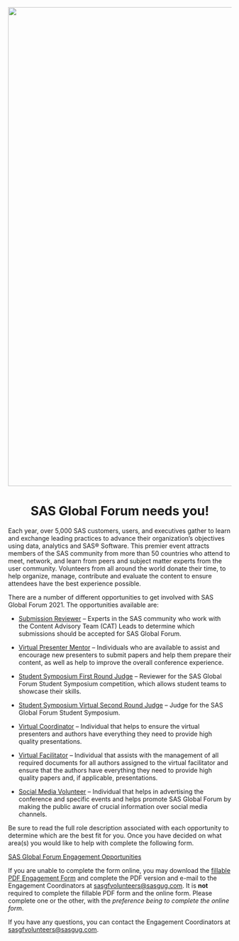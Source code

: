 <p align="center">
   <img src = "SGF2021 Banner.png" width = 1080px> </img>
   <h1 align = "center"> SAS Global Forum needs you!</h1>
</p>

Each year, over 5,000 SAS customers, users, and executives gather to learn and exchange leading practices to advance their organization’s objectives using data, analytics and SAS® Software.  This premier event attracts members of the SAS community from more than 50 countries who attend to meet, network, and learn from peers and subject matter experts from the user community.  Volunteers from all around the world donate their time, to help organize, manage, contribute and evaluate the content to ensure attendees have the best experience possible.

There are a number of different opportunities to get involved with SAS Global Forum 2021. The opportunities available are:

* <a href="Role-Descriptions\SUBMISSION REVIEWER.pdf">Submission Reviewer</a> – Experts in the SAS community who work with the Content Advisory Team (CAT) Leads to determine which submissions should be accepted for SAS Global Forum.

* <a href="Role-Descriptions\VIRTUAL PRESENTER MENTOR.pdf">Virtual Presenter Mentor</a> – Individuals who are available to assist and encourage new presenters to submit papers and help them prepare their content, as well as help to improve the overall conference experience.

* <a href="Role-Descriptions\SS 1st ROUND JUDGE.pdf">Student Symposium First Round Judge</a> – Reviewer for the SAS Global Forum Student Symposium competition, which allows student teams to showcase their skills.

* <a href="Role-Descriptions\SS VIRTUAL JUDGE.pdf">Student Symposium Virtual Second Round Judge</a> – Judge for the SAS Global Forum Student Symposium.

* <a href="Role-Descriptions\VIRTUAL COORDINATOR.pdf">Virtual Coordinator</a> – Individual that helps to ensure the virtual presenters and authors have everything they need to provide high quality presentations.

* <a href="Role-Descriptions\VIRTUAL FACILITATOR.pdf">Virtual Facilitator</a> – Individual that assists with the management of all required documents for all authors assigned to the virtual facilitator and ensure that the authors have everything they need to provide high quality papers and, if applicable, presentations.

* <a href="Role-Descriptions\SOCIAL MEDIA VOLUNTEER.pdf">Social Media Volunteer</a> – Individual that helps in advertising the conference and specific events and helps promote SAS Global Forum by making the public aware of crucial information over social media channels.

Be sure to read the full role description associated with each opportunity to determine which are the best fit for you.  Once you have decided on what area(s) you would like to help with complete the following form.

<a href="https://forms.office.com/Pages/ResponsePage.aspx?id=O76qd3-jIEeUGAws_niopO4WPHsLsk9Klnc_rPTLcLBUNFdCRVNIUUNEUVdGWFdPOElaT1BCVk9CTi4u" target="_blank">SAS Global Forum Engagement Opportunities</a>

If you are unable to complete the form online, you may download the <a href="Role-Descriptions\Engagement Survey - Final - For PDF.pdf">fillable PDF Engagement Form</a> and complete the PDF version and e-mail to the Engagement Coordinators at sasgfvolunteers@sasgug.com. It is <b>not</b> required to complete the fillable PDF form and the online form. Please complete one or the other, with the <i>preference being to complete the online form</i>. 

If you have any questions, you can contact the Engagement Coordinators at sasgfvolunteers@sasgug.com. 
